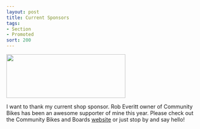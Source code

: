 ```yaml
---
layout: post
title: Current Sponsors
tags:
- Section
- Promoted
sort: 200
---
```


<a href="http://communitybikesandboards.com"><img class="pull-right thumbnail" src="{{site.baseurl}}/static/img/logos/community.gif" width="312" height="115"/></a>

I want to thank my current shop sponsor. Rob Everitt owner of Community Bikes has been an awesome supporter of mine this year.  Please check out the Community Bikes and Boards [website](http://communitybikesandboards.com/) or just stop by and say hello!


